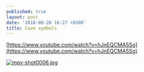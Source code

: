 ```yaml
---
published: true
layout: post
date: '2018-08-28 16:27 +0200'
title: Cave symbols
---
```

[https://www.youtube.com/watch?v=hJnEQCMA5Sg](https://www.youtube.com/watch?v=hJnEQCMA5Sg)

[![mpv-shot0006.jpg](https://cdn.scrot.moe/images/2018/08/28/mpv-shot0006.jpg)](https://cdn.scrot.moe/images/2018/08/28/mpv-shot0006.jpg)
